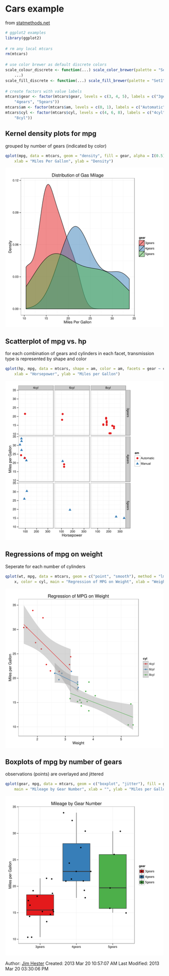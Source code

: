 # Cars example #
from [statmethods.net](http://www.statmethods.net/advgraphs/ggplot2.html)


```r
# ggplot2 examples
library(ggplot2)

# rm any local mtcars
rm(mtcars)

# use color brewer as default discrete colors
scale_colour_discrete <- function(...) scale_color_brewer(palette = "Set1", 
    ...)
scale_fill_discrete <- function(...) scale_fill_brewer(palette = "Set1", ...)

# create factors with value labels
mtcars$gear <- factor(mtcars$gear, levels = c(3, 4, 5), labels = c("3gears", 
    "4gears", "5gears"))
mtcars$am <- factor(mtcars$am, levels = c(0, 1), labels = c("Automatic", "Manual"))
mtcars$cyl <- factor(mtcars$cyl, levels = c(4, 6, 8), labels = c("4cyl", "6cyl", 
    "8cyl"))
```


##  Kernel density plots for mpg ##
grouped by number of gears (indicated by color)

```r
qplot(mpg, data = mtcars, geom = "density", fill = gear, alpha = I(0.5), main = "Distribution of Gas Milage", 
    xlab = "Miles Per Gallon", ylab = "Density")
```

![plot of chunk cars_density](figure/cars_density.svg) 

## Scatterplot of mpg vs. hp ##
for each combination of gears and cylinders in each facet, transmission type is represented by shape and color

```r
qplot(hp, mpg, data = mtcars, shape = am, color = am, facets = gear ~ cyl, size = I(3), 
    xlab = "Horsepower", ylab = "Miles per Gallon")
```

![plot of chunk cars_scatter](figure/cars_scatter.svg) 


## Regressions of mpg on weight ##
Seperate for each number of cylinders

```r
qplot(wt, mpg, data = mtcars, geom = c("point", "smooth"), method = "lm", formula = y ~ 
    x, color = cyl, main = "Regression of MPG on Weight", xlab = "Weight", ylab = "Miles per Gallon")
```

![plot of chunk cars_regressions](figure/cars_regressions.svg) 


## Boxplots of mpg by number of gears ##
observations (points) are overlayed and jittered

```r
qplot(gear, mpg, data = mtcars, geom = c("boxplot", "jitter"), fill = gear, 
    main = "Mileage by Gear Number", xlab = "", ylab = "Miles per Gallon")
```

![plot of chunk cars_boxplots](figure/cars_boxplots.svg) 


Author: [Jim Hester](http://jimhester.com)
Created: 2013 Mar 20 10:57:07 AM
Last Modified: 2013 Mar 20 03:30:06 PM
